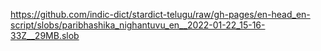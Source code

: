 https://github.com/indic-dict/stardict-telugu/raw/gh-pages/en-head_en-script/slobs/paribhashika_nighantuvu_en__2022-01-22_15-16-33Z__29MB.slob  
